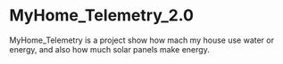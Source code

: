 # MyHome_Telemetry_2.0
MyHome_Telemetry is a project show how mach my house use water or energy, and also how much solar panels make energy.
